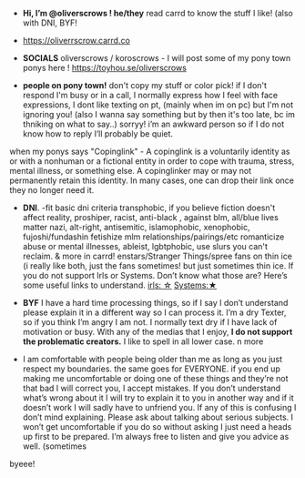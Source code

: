 - **Hi, I’m @oliverscrows ! he/they**
 read carrd to know the stuff I like! (also with DNI, BYF!
- https://oliverrscrow.carrd.co


 - **SOCIALS** oliverscrows / koroscrows - I will post some of my pony town ponys here ! https://toyhou.se/oliverscrows


- **people on pony town!** don't copy my stuff or color pick! if I don't respond I'm busy or in a call, I normally express how I feel with face expressions, I dont like texting on pt, (mainly when im on pc) but I'm not ignoring you! (also I wanna say something but by then it's too late, bc im thniking on what to say..) sorryy! i’m an awkward person so if I do not know how to reply I’ll probably be quiet.

when my ponys says "Copinglink" - A copinglink is a voluntarily identity as or with a nonhuman or a fictional entity in order to cope with trauma, stress, mental illness, or something else. A copinglinker may or may not permanently retain this identity. In many cases, one can drop their link once they no longer need it. 


- **DNI**. 
-fit basic dni criteria 
transphobic, if you believe fiction doesn't affect reality, proshiper, racist, anti-black , against blm, all/blue lives matter nazi, alt-right, antisemitic, islamophobic, xenophobic, fujoshi/fundashin fetishize mlm relationships/pairings/etc romanticize abuse or mental illnesses, ableist, lgbtphobic, use slurs you can't reclaim. & more in carrd! enstars/Stranger Things/spree fans on thin ice (i really like both, just the fans sometimes!  but just sometimes thin ice. 
If you do not support Irls or Systems. Don’t know what those are? Here’s some useful links to understand.
[irls: ☆](https://das.crd.co) [Systems:★](https://plurality-hub.carrd.co/#enghome)

- **BYF** I have a hard time processing things, so if I say I don’t understand please explain it in a different way so I can process it. I’m a dry Texter, so if you think I’m angry I am not. I normally text dry if I have lack of motivation or busy. With any of the medias that I enjoy, **I do not support the problematic creators.** I like to spell in all lower case. n more



- I am comfortable with people being older than me as long as you just respect my boundaries. the same goes for EVERYONE.
if you end up making me uncomfortable or doing one of these things and they’re not that bad I will correct you, I accept mistakes. If you don’t understand what’s wrong about it I will try to explain it to you in another way and if it doesn’t work I will sadly have to unfriend you. If any of this is confusing I don’t mind explaining. Please ask about talking about serious subjects. I won’t get uncomfortable if you do so without asking I just need a heads up first to be prepared. I’m always free to listen and give you advice as well. (sometimes

byeee! 
